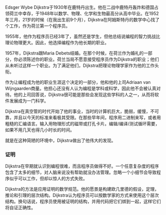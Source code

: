 Edsger Wybe Dijkstra于1930年在鹿特丹出生。他在二战中鹿特丹轰炸和德国占领荷兰中幸存，于1948年以数学、物理、化学和生物最高分从高中毕业。在1952年三月，21岁的时候（在我出生前9个月），Dijkstra在阿姆斯特丹的数学中心找了个工作，作为荷兰第一个程序员。

1955年，他作为程序员已经3年了，虽然还是学生，但他总结说编程的智力挑战比理论物理更大。因此，他选择编程作为他长期的职业。

1957年，Dijkstra跟Maria Debets结婚。在那个时候，在荷兰作为婚礼的一部分，你必须陈述你的职业。荷兰当局不愿意接受程序员作为Dijkstra的职业；他们从未听过这样一个职业。为了满足他们，Dijkstra把理论物理学家作为他的工作头衔。

作为让编程成为他的职业生涯这个决定的一部分，他和他的上司Adriaan van Wijngaarden商量。他担心还没有人认为编程是学科或科学，因此他不会被认真对待。他的上司回答说，Dijkstra很可能是那些会发现这些学科的人之一，从而将软件发展成为一门科学。

Dijkstra在真空管的时代开始了他的事业，当时的计算机巨大，脆弱，缓慢，不可靠，并且以今天的标准来看极其受限。在那些早年间，程序用二进制来写，或者用粗糙的汇编语言。输入用物理形式的磁带或打孔卡片。编辑/编译/测试循环需要，如果不用几天也得几小时长的时间。

就是在这种简陋的环境中，Dijkstra做出了他伟大的发现。

### 证明
Dijkstra在早期就认识到编程很难，而且程序员做得不好。一个任意复杂度的程序包含了太多的细节，对人脑来说没有帮助就没办法管理。忽略一个小细节会导致程序似乎可以工作，但却以惊人的方式失败。

Dijkstra的方法是应用证明的数学规范。他的愿景是构建欧几里德的假设，定理，推论和引理的层次结构。Dijkstra认为程序员可以按数学家的方式来使用这个层次结构。换句话说，程序员使用被证明的结构，并用代码把它们绑到一起，这样它们将自证正确性。


